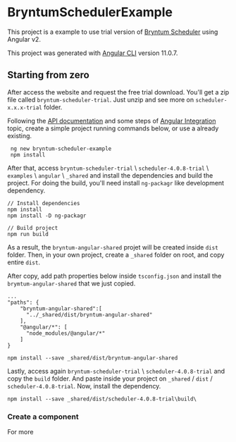 # BryntumSchedulerExample

This project is a example to use trial version of [Bryntum Scheduler](https://www.bryntum.com/products/scheduler/) using Angular v2.


This project was generated with [Angular CLI](https://github.com/angular/angular-cli) version 11.0.7.

## Starting from zero

After access the website and request the free trial download. You'll get a zip file called `bryntum-scheduler-trial`. Just unzip and see more on `scheduler-x.x.x-trial` folder. 

Following the [API documentation](https://www.bryntum.com/docs/scheduler/) and some steps of [Angular Integration](https://www.bryntum.com/docs/scheduler/#guides/integration/angular.md) topic, create a simple project running commands below, or use a already existing.

     ng new bryntum-scheduler-example
     npm install

After that, access `bryntum-scheduler-trial` \ `scheduler-4.0.8-trial` \ `examples` \ `angular` \ `_shared` and install the dependencies and build the project. For doing the build, you'll need install `ng-packagr` like development dependency.

    // Install dependencies
    npm install
    npm install -D ng-packagr
    
    // Build project
    npm run build

As a result, the `bryntum-angular-shared` projet will be created inside `dist` folder. Then, in your own project, create a `_shared` folder on root, and copy entire `dist`.

After copy, add path properties below inside `tsconfig.json` and install the `brymtum-angular-shared` that we just copied.

    ...
    "paths": {
        "bryntum-angular-shared":[
          "../_shared/dist/bryntum-angular-shared"
        ],
        "@angular/*": [
          "node_modules/@angular/*"
        ]
    }

    npm install --save _shared/dist/bryntum-angular-shared

Lastly, access again `bryntum-scheduler-trial` \ `scheduler-4.0.8-trial` and copy the `build` folder. And paste inside your project on `_shared` / `dist` / `scheduler-4.0.8-trial`. Now, install the dependency.


    npm install --save _shared/dist/scheduler-4.0.8-trial\build\

### Create a component

For more 


